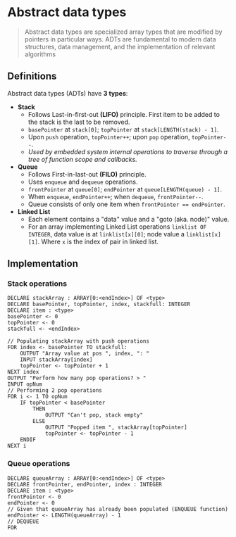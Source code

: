 # Abstract data types
> Abstract data types are specialized array types that are modified by pointers in particular ways.
> ADTs are fundamental to modern data structures, data management, and the implementation of relevant algorithms
## Definitions
Abstract data types (ADTs) have **3 types**:
- **Stack**
    - Follows Last-in-first-out **(LIFO)** principle. First item to be added to the stack is the last to be removed.
    - `basePointer` at `stack[0]`; `topPointer` at `stack[LENGTH(stack) - 1]`.
    - Upon `push` operation, `topPointer++`; upon `pop` operation, `topPointer--`.
    - *Used by embedded system internal operations to traverse through a tree of function scope and callbacks.*
- **Queue**
    - Follows First-in-last-out **(FILO)** principle.
    - Uses `enqueue` and `dequeue` operations.
    - `frontPointer` at `queue[0]`; `endPointer` at `queue[LENGTH(queue) - 1]`.
    - When `enqueue`, `endPointer++`; when `dequeue`, `frontPointer--`.
    - Queue consists of only one item when `frontPointer == endPointer`.
- **Linked List**
    - Each element contains a "data" value and a "goto (aka. node)" value.
    - For an array implementing Linked List operations `linklist OF INTEGER`, data value is at `linklist[x][0]`; node value a `linklist[x][1]`. Where `x` is the index of pair in linked list. 
## Implementation
### Stack operations
```
DECLARE stackArray : ARRAY[0:<endIndex>] OF <type>
DECLARE basePointer, topPointer, index, stackfull: INTEGER
DECLARE item : <type>
basePointer <- 0
topPointer <- 0
stackfull <- <endIndex>

// Populating stackArray with push operations
FOR index <- basePointer TO stackfull:
    OUTPUT "Array value at pos ", index, ": "
    INPUT stackArray[index]
    topPointer <- topPointer + 1
NEXT index
OUTPUT "Perform how many pop operations? > "
INPUT opNum
// Performing 2 pop operations
FOR i <- 1 TO opNum
    IF topPointer < basePointer
        THEN
            OUTPUT "Can't pop, stack empty"
        ELSE
            OUTPUT "Popped item ", stackArray[topPointer]
            topPointer <- topPointer - 1
    ENDIF
NEXT i
```
### Queue operations
```
DECLARE queueArray : ARRAY[0:<endIndex>] OF <type>
DECLARE frontPointer, endPointer, index : INTEGER
DECLARE item : <type>
frontPointer <- 0
endPointer <- 0
// Given that queueArray has already been populated (ENQUEUE function)
endPointer <- LENGTH(queueArray) - 1
// DEQUEUE
FOR 
```
